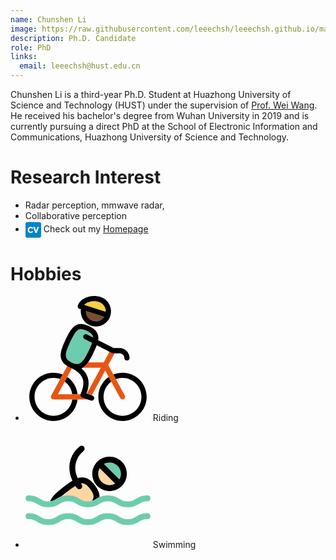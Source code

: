 ```yaml
---
name: Chunshen Li
image: https://raw.githubusercontent.com/leeechsh/leeechsh.github.io/master/img/whu20180101.jpg
description: Ph.D. Candidate
role: PhD
links:
  email: leeechsh@hust.edu.cn
---
```


Chunshen Li is a third-year Ph.D. Student at Huazhong University of Science and Technology (HUST) under the supervision of [Prof. Wei Wang](https://eic.hust.edu.cn/professor/wangwei/index.html). He received his bachelor's degree from Wuhan University in 2019 and is currently pursuing a direct PhD at the School of Electronic Information and Communications, Huazhong University of Science and Technology.

Research Interest
======
-  Radar perception, mmwave radar, 
-  Collaborative perception
- <svg xmlns="http://www.w3.org/2000/svg" width="25" height="28.571428571428573" viewBox="0 0 448 512" style="vertical-align: middle;"><path fill="#0284c7" d="M48 32C21.5 32 0 53.5 0 80v352c0 26.5 21.5 48 48 48h352c26.5 0 48-21.5 48-48V80c0-26.5-21.5-48-48-48zm98.88 133.234c19.636 0 37.082 6.789 49.929 16.971c11.88 9.452 17.444 18.907 22.298 27.393l-33.923 16.949c-2.427-5.565-5.347-11.387-12.846-17.682c-8.248-6.552-16.478-8.484-23.524-8.484c-27.626 0-42.17 25.693-42.17 54.287c0 37.573 19.161 56.22 42.17 56.22c22.3 0 31.278-15.51 37.08-25.435L219.6 302.66c-6.315 9.926-12.374 19.635-25.95 29.069c-7.262 5.09-23.977 15.037-47.736 15.037C100.586 346.766 64 313.81 64 255.87c0-50.636 34.415-90.637 82.88-90.637m75.483 5.328h45.565L303.31 292.24l35.125-121.678H384l-59.379 171.112H281.01z"/></svg> Check out my [Homepage](https://i.cslee.cc)


Hobbies
======
- <svg t="1726751766822" class="icon" viewBox="0 0 1024 1024" version="1.1" xmlns="http://www.w3.org/2000/svg" p-id="1871" width="200" height="200"><path d="M229.39075 981.321063c-85.628885 0-155.293714-69.664829-155.293714-155.29158 0-85.628885 69.664829-155.29158 155.293714-155.291579 19.205522 0 37.595875 3.529548 54.588494 9.931388l20.509363-37.800734a196.862998 196.862998 0 0 0-75.097857-14.809591c-109.162051 0-197.970517 88.808466-197.970517 197.970516 0 109.159917 88.8106 197.970517 197.970517 197.970517 101.951444 0 186.139915-77.468672 196.818185-176.631048h-43.028904c-10.437134 75.563058-75.405146 133.952111-153.789281 133.952111z" fill="" p-id="1872"></path><path d="M341.969249 663.281894l-20.505095 37.794332c32.892657 24.301387 55.864594 61.257078 61.715877 103.618057h43.028904c-6.301545-58.51709-38.199782-109.467205-84.239686-141.412389zM794.611384 628.058967a196.909945 196.909945 0 0 0-75.097857 14.809591l20.509363 37.800734a154.512689 154.512689 0 0 1 54.588494-9.931388c85.628885 0 155.293714 69.664829 155.293714 155.291579 0 85.626751-69.664829 155.29158-155.293714 155.29158-85.626751 0-155.29158-69.664829-155.29158-155.29158 0-51.184849 24.90316-96.65072 63.218176-124.957525l-20.505096-37.794332c-51.55829 35.773485-85.392017 95.381022-85.392016 162.749724 0 109.159917 88.808466 197.970517 197.970516 197.970516 109.162051 0 197.97265-88.808466 197.972651-197.970516-0.002134-109.159917-88.812734-197.968383-197.972651-197.968383z" fill="" p-id="1873"></path><path d="M450.879495 819.706599a21.320263 21.320263 0 0 1-0.499344-15.01445h-185.134826l56.216695-103.618057 20.505096-37.794332 38.029066-70.091618a381.733215 381.733215 0 0 0-10.883129-5.262313 230.19098 230.19098 0 0 1-9.312544-4.208143 210.669634 210.669634 0 0 1-17.976368-9.66678l-37.337668 68.817652-20.509363 37.800734-73.345887 135.185533a21.341602 21.341602 0 0 0 18.755259 31.516261H508.370156l-44.844892-15.714385a21.343736 21.343736 0 0 1-12.645769-11.950102zM775.853991 836.206276a21.328799 21.328799 0 0 0 28.932052 8.5806c10.358178-5.620816 14.199282-18.573873 8.5806-28.934185l-73.343753-135.185533-20.509363-37.800734-41.929922-77.283019 52.307305-96.411718h-12.699117a21.239173 21.239173 0 0 1-9.598493-2.298261c-0.023473-0.01067-0.066152-0.014938-0.087492-0.025607l-19.514944-9.939925-47.38429 87.338177h-127.891702c-13.294489 18.52906-27.515111 33.086846-43.551721 42.678937h148.287966l-115.540418 212.957225 40.79893 14.29531 110.596063-203.845272 28.727192 52.947489 20.505096 37.794332 73.316011 135.132184z" fill="#E85512" p-id="1874"></path><path d="M513.651675 456.395747c13.407588-27.845872 24.608675-51.763149 31.821415-72.084724l-61.453401-31.302866c-10.501152-5.349805-14.677286-18.198299-9.329616-28.699452 5.349805-10.503286 18.198299-14.681554 28.701585-9.327481l50.775132 25.863436c-0.706336-16.269211-8.386411-34.153819-51.231796-54.765612-19.956671-9.611297-35.96554-14.282506-48.946339-14.282506-33.424009 0-53.338001 34.185828-90.810108 112.185853-28.744264 59.684359-37.811404 96.970812-29.405787 120.924366 5.456502 15.552205 19.542685 28.340948 44.317808 40.246237a463.087804 463.087804 0 0 1 7.884933 3.553022c13.663662 5.806469 25.396101 8.676628 35.632645 8.676628 30.91022-0.002134 57.57602-29.260679 92.043529-100.986901z" fill="#6ECCAE" p-id="1875"></path><path d="M504.413819 163.349363c9.984737 19.252468 26.872793 33.470956 47.552871 40.034977 35.65185 11.309918 73.431245-3.380172 92.818152-33.400536l-149.427493-47.424835c-0.608175 14.015763 2.428432 28.008052 9.05647 40.790394z" fill="#7A4D33" p-id="1876"></path><path d="M499.349963 798.985975c20.362121-51.387574 23.155457-97.574719 8.271178-137.552079-9.513135-25.558281-26.046955-48.318958-49.957829-68.617061a95.159092 95.159092 0 0 0 11.497705-5.891827c16.038744-9.592091 30.257232-24.149876 43.551721-42.678937 13.789564-19.220459 26.591112-42.698142 39.396927-69.351139 12.778074-26.537763 23.714551-49.942892 31.597351-71.105242l104.281714 53.120338 19.514944 9.939925c0.021339 0.01067 0.064018 0.014938 0.087492 0.025607a21.20503 21.20503 0 0 0 9.598493 2.298261H771.056879c21.348004 0 38.716198 17.368193 38.716197 38.716197 0 11.783654 9.55368 21.339468 21.339469 21.339469s21.339468-9.555814 21.339468-21.339469c0-44.88117-36.513964-81.395134-81.395134-81.395134h-48.747882L595.371169 361.834161c1.013625-6.500002 1.568451-12.805815 1.53004-18.925975-0.330762-53.030713-43.231629-79.781871-75.462762-95.287128-25.8549-12.45158-47.91991-18.505587-67.456194-18.505587-63.760198 0-94.121993 63.203238-129.270232 136.365605-34.966853 72.603273-44.01052 117.091797-31.217508 153.554547 7.752629 22.09702 23.304833 39.879199 48.32536 55.015283a210.347408 210.347408 0 0 0 17.976368 9.66678c3.156107 1.512968 6.256732 2.90857 9.312544 4.208143 3.734407 1.732765 7.355715 3.486869 10.883129 5.262313 46.850803 23.558773 75.616406 50.871159 87.628394 83.134301 12.761002 34.281856 7.281027 76.670576-16.294819 125.990355-0.371307 0.774623-0.678595 1.572719-0.95174 2.377217a21.333067 21.333067 0 0 0 0.499344 15.01445 21.341602 21.341602 0 0 0 12.647903 11.950102l44.844893 15.714385 26.731952 9.368027a21.271182 21.271182 0 0 0 7.056962 1.20568c8.811067 0 17.060905-5.501315 20.138056-14.288909 3.896587-11.122131-1.958963-23.298432-13.081094-27.195018l-6.510672-2.281189-40.798929-14.29531-2.552201-0.896258z m-77.743951-241.605461c-10.238677 0-21.968983-2.870159-35.632645-8.676628a463.087804 463.087804 0 0 0-7.884933-3.553022c-24.775123-11.903155-38.861306-24.694033-44.317808-40.246237-8.405617-23.953553 0.663657-61.240007 29.405787-120.924366 37.472107-78.002159 57.386099-112.185853 90.810108-112.185853 12.980799 0 28.987534 4.67121 48.946339 14.282506 42.845385 20.611793 50.527593 38.496401 51.231796 54.765612l-50.775132-25.863436c-10.501152-5.354073-23.35178-1.175805-28.701585 9.327481-5.349805 10.501152-1.171537 23.349646 9.329616 28.699452l61.453401 31.302866c-7.21274 20.319442-18.413827 44.238852-31.821415 72.084724-34.465375 71.728355-61.131175 100.9869-92.043529 100.986901z" fill="" p-id="1877"></path><path d="M648.664358 88.629214c-9.982603-19.295147-26.868525-33.534975-47.550738-40.098995C588.877569 44.64857 575.768734 42.678937 562.154153 42.678937c-33.677949 0-64.927467 12.182703-81.888077 30.312715L657.733632 129.317179c0.591103-13.964548-2.464709-27.918427-9.069274-40.687965z" fill="#F7CF40" p-id="1878"></path><path d="M442.049222 105.638905l11.696163 3.713067c-3.45486 25.137894 0.866382 50.670568 12.782342 73.646773 15.229979 29.367376 40.988851 51.054678 72.528585 61.062889a123.393342 123.393342 0 0 0 37.395285 5.817139c52.561245 0 101.467038-33.746235 118.197181-86.456856 9.993273-31.48852 7.123115-65.014958-8.079123-94.40154-15.223577-29.429261-40.988851-51.15284-72.54779-61.167453C597.605412 2.641826 580.153994 0 562.154153 0c-64.157112 0-119.255619 32.421054-133.988389 78.842934a21.335201 21.335201 0 0 0 13.883458 26.795971z m109.917468 97.745435c-20.680079-6.56402-37.568134-20.780374-47.552871-40.034977-6.628039-12.782342-9.664645-26.774631-9.054336-40.790394l149.427493 47.424835c-19.386907 30.020364-57.168436 44.70832-92.820286 33.400536zM562.154153 42.678937c13.614581 0 26.723416 1.969633 38.959467 5.851282 20.682213 6.56402 37.568134 20.803848 47.550738 40.098995 6.604565 12.767404 9.662511 26.721282 9.069274 40.685831L480.266076 72.991652C497.226686 54.861639 528.476204 42.678937 562.154153 42.678937z" fill="" p-id="1879"></path></svg> Riding
- <svg t="1726751750220" class="icon" viewBox="0 0 1024 1024" version="1.1" xmlns="http://www.w3.org/2000/svg" p-id="2693" width="200" height="200"><path d="M688.637562 510.288457a92.140495 92.140495 0 0 0 46.121448-12.285562l-126.683429-126.683428c-7.9872 13.899581-12.261181 29.688686-12.253867 46.138514 0.007314 24.778362 9.667048 48.079238 27.194515 65.604267 17.554286 17.559162 40.860038 27.228648 65.621333 27.226209z" fill="#FFD5A1" p-id="2694"></path><path d="M781.42659 417.487238c0.014629-24.81981-9.630476-48.142629-27.16038-65.670095-17.495771-17.49821-40.803962-27.133562-65.631086-27.133562-16.44739 0-32.224305 4.222781-46.082438 12.156343l126.685866 126.688305c7.940876-13.855695 12.175848-29.617981 12.188038-46.040991z" fill="#6ECCAE" p-id="2695"></path><path d="M688.64 559.050362c37.790476 0 73.347657-14.748038 100.122819-41.520762l0.021943-0.024381c26.672762-26.684952 41.376914-62.190933 41.403733-99.986286 0.024381-37.856305-14.6944-73.437867-41.440305-100.186209-26.706895-26.704457-62.2592-41.413486-100.113066-41.413486-37.853867 0-73.398857 14.699276-100.091124 41.391543l-0.021943 0.024381c-26.753219 26.762971-41.476876 62.327467-41.462247 100.142324 0.01219 37.79779 14.743162 73.335467 41.476876 100.069181 26.762971 26.76541 62.315276 41.506133 100.103314 41.503695z m-0.004876-234.369219c24.827124 0 48.135314 9.635352 65.631086 27.133562 17.529905 17.527467 27.17501 40.852724 27.16038 65.670095-0.009752 16.42301-4.244724 32.185295-12.188038 46.04099l-126.685866-126.688304c13.858133-7.931124 29.63261-12.156343 46.082438-12.156343z m-80.561981 46.640762l126.683428 126.683428a92.125867 92.125867 0 0 1-46.121447 12.285562c-24.761295 0.002438-48.067048-9.667048-65.623772-27.223771-17.527467-17.525029-27.184762-40.825905-27.194514-65.604267-0.004876-16.452267 4.269105-32.24381 12.256305-46.140952z" fill="" p-id="2696"></path><path d="M529.80541 541.179124c-34.182095-45.538743-56.441905-48.4352-75.410286-44.795124-0.207238 0.03901-0.426667 0.104838-0.636343 0.148724a294.282971 294.282971 0 0 0 5.912381 7.931124c8.250514 10.642286 6.30979 25.955962-4.332495 34.206476a24.2688 24.2688 0 0 1-14.921143 5.112686 24.341943 24.341943 0 0 1-19.285334-9.442743 328.426057 328.426057 0 0 1-12.853638-17.790781c-20.706743 12.529371-44.361143 29.917867-71.709257 50.488076-17.152 12.875581-31.70499 24.710095-43.8784 35.722971 14.862629-5.38819 32.945981-9.137981 56.790553-9.137981 47.386819 0 72.053029 14.799238 93.813028 27.855238 19.465752 11.680914 34.842819 20.906667 68.725029 20.906667 12.83901 0 23.013181-1.328762 31.765943-3.610819 19.292648-25.641448 21.582019-50.261333-13.980038-97.594514z" fill="#FFD5A1" p-id="2697"></path><path d="M292.690895 602.760533c12.17341-11.012876 26.7264-22.84739 43.8784-35.722971 27.348114-20.57021 51.002514-37.958705 71.709257-50.488076a329.386667 329.386667 0 0 0 12.853638 17.790781 24.341943 24.341943 0 0 0 19.285334 9.442743 24.273676 24.273676 0 0 0 14.921143-5.112686c10.642286-8.250514 12.58301-23.56419 4.332495-34.206476a294.282971 294.282971 0 0 1-5.912381-7.931124c0.209676-0.041448 0.426667-0.107276 0.636343-0.148724 18.968381-3.640076 41.230629-0.743619 75.410286 44.795124 35.562057 47.333181 33.272686 71.953067 13.982476 97.594514 14.34819-3.7376 24.868571-10.042514 36.959085-17.295848 7.818971-4.690895 16.035352-9.598781 25.521981-13.972723 1.311695-29.379048-11.129905-60.545219-37.473523-95.605029-24.541867-32.694857-64.060952-74.84221-123.604115-63.400228-5.632 1.082514-11.317638 2.652648-17.071543 4.590933-38.00259-81.77859-21.574705-166.760838 47.550172-223.266133 10.425295-8.521143 11.96861-23.881143 3.447467-34.306439-8.523581-10.422857-23.881143-11.966171-34.306439-3.445028-52.899352 43.239619-82.390552 100.03261-85.284571 164.239847-1.757867 39.019276 6.870552 79.367314 24.756419 117.859962-23.169219 13.877638-48.327924 32.309638-77.0048 53.879467-58.7776 44.12221-91.421257 79.108876-105.333029 113.617676 23.907962-2.347886 37.400381-10.396038 53.730743-20.192305 10.808076-6.485333 22.342705-13.399771 37.015162-18.717257z" fill="" p-id="2698"></path><path d="M24.419962 642.384457c33.879771 0 49.256838 9.225752 68.72259 20.906667 21.76 13.056 46.423771 27.855238 93.810591 27.855238 47.386819 0 72.048152-14.799238 93.808152-27.855238 19.465752-11.680914 34.842819-20.906667 68.720153-20.906667 33.879771 0 49.259276 9.225752 68.725028 20.906667 21.76 13.056 46.42621 27.855238 93.813029 27.855238 47.389257 0 72.053029-14.7968 93.815466-27.855238 19.46819-11.680914 34.842819-20.906667 68.725029-20.906667 33.884648 0 49.264152 9.225752 68.732343 20.906667 21.762438 13.056 46.42621 27.855238 93.815467 27.855238 47.389257 0 72.055467-14.7968 93.815466-27.855238 19.46819-11.680914 34.847695-20.906667 68.732343-20.906667 13.4656 0 24.380952-10.91779 24.380952-24.380952 0-13.4656-10.915352-24.380952-24.380952-24.380953-47.391695 0-72.055467 14.7968-93.820343 27.855238-19.46819 11.680914-34.845257 20.906667-68.729905 20.906667-33.884648 0-49.261714-9.225752-68.729904-20.906667-21.762438-13.058438-46.428648-27.855238-93.817905-27.855238-30.3616 0-51.373105 6.083048-68.291048 13.882515-9.489067 4.373943-17.70301 9.281829-25.521981 13.972723-12.090514 7.255771-22.610895 13.558248-36.959085 17.295848-8.752762 2.282057-18.929371 3.610819-31.765943 3.610819-33.879771 0-49.256838-9.225752-68.725029-20.906667-21.76-13.056-46.42621-27.855238-93.813028-27.855238-23.844571 0-41.927924 3.74979-56.790553 9.137981-14.672457 5.317486-26.207086 12.231924-37.0176 18.717257-16.330362 9.798705-29.822781 17.846857-53.730743 20.192305a152.471162 152.471162 0 0 1-14.989409 0.714362c-33.879771 0-49.256838-9.225752-68.722591-20.906667-21.76-13.056-46.423771-27.855238-93.81059-27.855238-13.4656 0-24.380952 10.915352-24.380952 24.380953 0 13.463162 10.915352 24.380952 24.380952 24.380952zM999.658057 739.908267c-47.391695 0-72.055467 14.7968-93.820343 27.855238-19.46819 11.680914-34.845257 20.906667-68.729904 20.906666-33.884648 0-49.261714-9.225752-68.729905-20.906666-21.762438-13.056-46.428648-27.855238-93.817905-27.855238-47.386819 0-72.053029 14.7968-93.813029 27.855238-19.46819 11.680914-34.845257 20.906667-68.727466 20.906666-33.879771 0-49.256838-9.225752-68.725029-20.906666-21.76-13.053562-46.42621-27.855238-93.813028-27.855238s-72.048152 14.799238-93.808153 27.855238c-19.465752 11.680914-34.842819 20.906667-68.720152 20.906666-33.879771 0-49.256838-9.225752-68.722591-20.906666-21.76-13.053562-46.423771-27.855238-93.81059-27.855238-13.4656 0-24.380952 10.91779-24.380952 24.380952s10.915352 24.380952 24.380952 24.380952c33.879771 0 49.256838 9.225752 68.72259 20.906667 21.76 13.056 46.423771 27.855238 93.810591 27.855238 47.386819 0 72.048152-14.799238 93.808152-27.855238 19.465752-11.680914 34.842819-20.906667 68.720153-20.906667 33.879771 0 49.259276 9.225752 68.725028 20.906667 21.76 13.056 46.42621 27.855238 93.813029 27.855238 47.389257 0 72.053029-14.7968 93.815466-27.855238 19.46819-11.680914 34.842819-20.906667 68.725029-20.906667 33.884648 0 49.264152 9.225752 68.732343 20.906667 21.762438 13.056 46.42621 27.855238 93.815467 27.855238 47.389257 0 72.055467-14.7968 93.815466-27.855238 19.46819-11.680914 34.847695-20.906667 68.732343-20.906667 13.4656 0 24.380952-10.91779 24.380952-24.380952 0.002438-13.463162-10.912914-24.380952-24.378514-24.380952z" fill="#6ECCAE" p-id="2699"></path></svg> Swimming